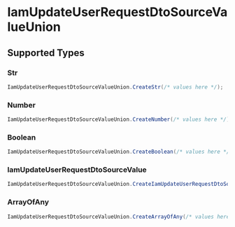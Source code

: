 # IamUpdateUserRequestDtoSourceValueUnion


## Supported Types

### Str

```csharp
IamUpdateUserRequestDtoSourceValueUnion.CreateStr(/* values here */);
```

### Number

```csharp
IamUpdateUserRequestDtoSourceValueUnion.CreateNumber(/* values here */);
```

### Boolean

```csharp
IamUpdateUserRequestDtoSourceValueUnion.CreateBoolean(/* values here */);
```

### IamUpdateUserRequestDtoSourceValue

```csharp
IamUpdateUserRequestDtoSourceValueUnion.CreateIamUpdateUserRequestDtoSourceValue(/* values here */);
```

### ArrayOfAny

```csharp
IamUpdateUserRequestDtoSourceValueUnion.CreateArrayOfAny(/* values here */);
```
